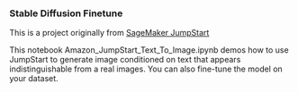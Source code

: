 ### Stable Diffusion Finetune

This is a project originally from [SageMaker JumpStart](https://github.com/aws/amazon-sagemaker-examples/blob/main/introduction_to_amazon_algorithms/jumpstart_text_to_image)

This notebook Amazon_JumpStart_Text_To_Image.ipynb demos how to use JumpStart to generate image conditioned on text that appears indistinguishable from a real images. You can also fine-tune the model on your dataset.
